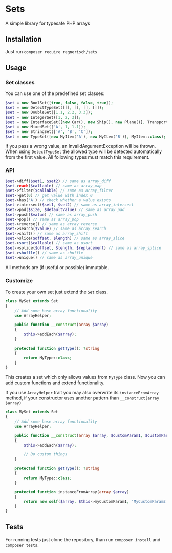 # Sets
A simple library for typesafe PHP arrays 

## Installation
Just run `composer require regnerisch/sets`

## Usage
### Set classes
You can use one of the predefined set classes:
```php
$set = new BoolSet([true, false, false, true]);
$set = new DetectTypeSet([[], [], [], []]);
$set = new DoubleSet([1.1, 2.2, 3.3]);
$set = new IntegerSet([1, 2, 3]);
$set = new InterfaceSet([new Car(), new Ship(), new Plane()], TransportInterface::class);
$set = new MixedSet(['A', 1, 1.1]);
$set = new StringSet(['A', 'B', 'C']);
$set = new TypeSet([new MyItem('A'), new MyItem('B')], MyItem::class);
```
If you pass a wrong value, an InvalidArgumentException will be thrown.
When using `DetectTypeSet` the allowed type will be detected automatically from the first value. All following types must match this requirement.

### API
```php
$set->diff($set1, $set2) // same as array_diff
$set->each($callable) // same as array_map
$set->filter($callable) // same as array_filter
$set->get(0) // get value with index 0
$set->has('A') // check whether a value exists
$set->intersect($set1, $set2) // same as array_intersect
$set->pad($size, $defaultValue) // same as array_pad
$set->push($value) // same as array_push
$set->pop() // same as array_pop
$set->reverse() // same as array_reverse
$set->search($value) // same as array_search
$set->shift() // same as array_shift
$set->slice($offset, $length) // same as array_slice
$set->sort($callable) // same as usort
$set->splice($offset, $length, $replacement) // same as array_splice
$set->shuffle() // same as shuffle
$set->unique() // same as array_unique
```
All methods are (if useful or possible) immutable.

### Customize
To create your own set just extend the `Set` class. 
```php
class MySet extends Set
{
    // Add some base array functionality
    use ArrayHelper;

    public function __construct(array $array) 
    {
        $this->addEach($array);
    }

    protected function getType(): ?string
    {
        return MyType::class;
    }
}
```
This creates a set which only allows values from `MyType` class. Now you can add custom functions and extend functionality.

If you use `ArrayHelper` trait you may also overwrite its `instanceFromArray` method, if your constructor uses another pattern than `__construct(array $array)`
```php
class MySet extends Set
{
    // Add some base array functionality
    use ArrayHelper;

    public function __construct(array $array, $customParam1, $customParam2) 
    {
        $this->addEach($array);

        // Do custom things
    }

    protected function getType(): ?string
    {
        return MyType::class;
    }

    protected function instanceFromArray(array $array) 
    {
        return new self($array, $this->myCustomParam1, 'MyCustomParam2');
    }
} 
```
## Tests
For running tests just clone the repository, than run `composer install` and `composer tests`.
